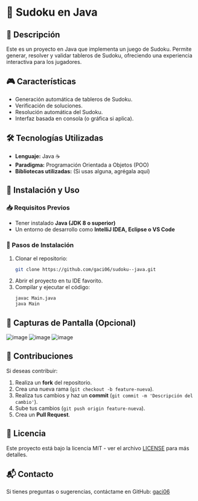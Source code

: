 # 🧩 Sudoku en Java

## 📖 Descripción
Este es un proyecto en Java que implementa un juego de Sudoku. Permite generar, resolver y validar tableros de Sudoku, ofreciendo una experiencia interactiva para los jugadores.

## 🎮 Características
- Generación automática de tableros de Sudoku.
- Verificación de soluciones.
- Resolución automática del Sudoku.
- Interfaz basada en consola (o gráfica si aplica).

## 🛠️ Tecnologías Utilizadas
- **Lenguaje:** Java ☕
- **Paradigma:** Programación Orientada a Objetos (POO)
- **Bibliotecas utilizadas:** (Si usas alguna, agrégala aquí)

## 🚀 Instalación y Uso
### 📥 Requisitos Previos
- Tener instalado **Java (JDK 8 o superior)**
- Un entorno de desarrollo como **IntelliJ IDEA, Eclipse o VS Code**

### 🔧 Pasos de Instalación
1. Clonar el repositorio:
   ```bash
   git clone https://github.com/gaci06/sudoku--java.git
   ```
2. Abrir el proyecto en tu IDE favorito.
3. Compilar y ejecutar el código:
   ```bash
   javac Main.java
   java Main
   ```

## 📸 Capturas de Pantalla (Opcional)
![image](https://github.com/user-attachments/assets/98450ae7-805a-4c8e-b3c5-e974c8046aea)
![image](https://github.com/user-attachments/assets/c99bb642-7e05-4684-875f-fd4702bc1987)
![image](https://github.com/user-attachments/assets/0228cc49-b765-4d59-a25b-aadc2f961076)


## 🤝 Contribuciones
Si deseas contribuir:
1. Realiza un **fork** del repositorio.
2. Crea una nueva rama (`git checkout -b feature-nueva`).
3. Realiza tus cambios y haz un **commit** (`git commit -m 'Descripción del cambio'`).
4. Sube tus cambios (`git push origin feature-nueva`).
5. Crea un **Pull Request**.

## 📄 Licencia
Este proyecto está bajo la licencia MIT - ver el archivo [LICENSE](LICENSE) para más detalles.

## 📬 Contacto
Si tienes preguntas o sugerencias, contáctame en GitHub: [gaci06](https://github.com/gaci06)


